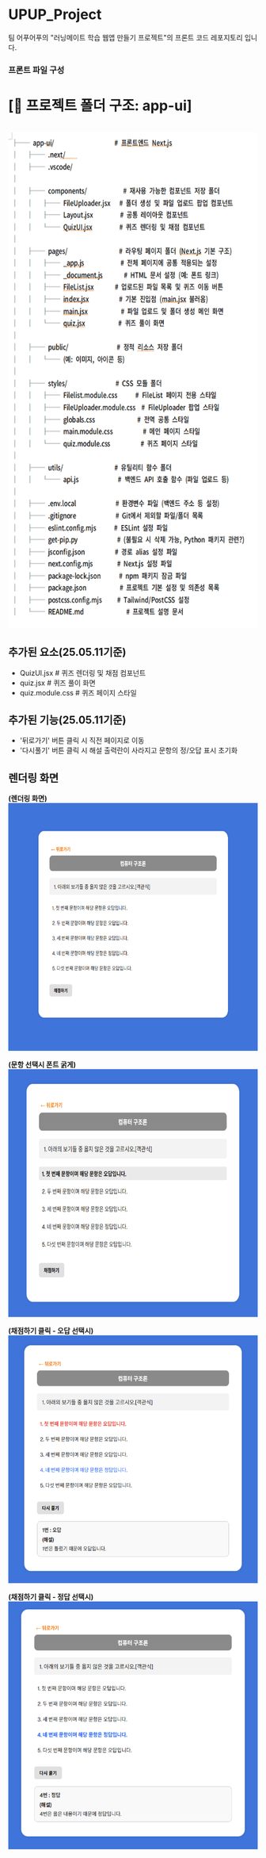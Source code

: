 # UPUP_Project
팀 어푸어푸의 "러닝메이트 학습 웹앱 만들기 프로젝트"의 프론트 코드 레포지토리 입니다.


### 프론트 파일 구성

# [📁 프로젝트 폴더 구조: app-ui]
<br><img src="0.png" width="670" height="1000" title="px(픽셀) 크기 설정" alt="0번 이미지"></img><br/>

## 추가된 요소(25.05.11기준)

- QuizUI.jsx         # 퀴즈 렌더링 및 채점 컴포넌트
- quiz.jsx           # 퀴즈 풀이 화면
- quiz.module.css          # 퀴즈 페이지 스타일

## 추가된 기능(25.05.11기준)

- '뒤로가기' 버튼 클릭 시 직전 페이지로 이동
- '다시풀기' 버튼 클릭 시 해설 출력란이 사라지고 문항의 정/오답 표시 초기화

## 렌더링 화면

<b>(렌더링 화면)</b>
<br><img src="1.png" width="620" height="500" title="px(픽셀) 크기 설정" alt="1번 이미지"></img><br/>

<b>(문항 선택시 폰트 굵게)</b>
<br><img src="2.png" width="620" height="500" title="px(픽셀) 크기 설정" alt="2번 이미지"></img><br/>

<b>(채점하기 클릭 - 오답 선택시)</b>
<br><img src="3.png" width="620" height="500" title="px(픽셀) 크기 설정" alt="3번 이미지"></img><br/>

<b>(채점하기 클릭 - 정답 선택시)</b>
<br><img src="4.png" width="620" height="500" title="px(픽셀) 크기 설정" alt="4번 이미지"></img><br/>
